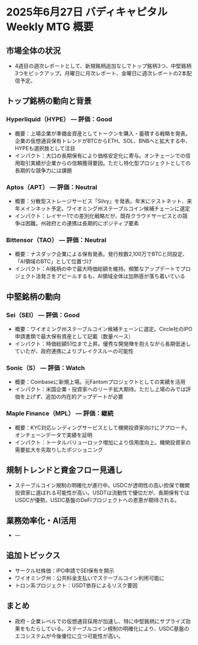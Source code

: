 # 2025年6月27日 バディキャピタル Weekly MTG 概要

## 市場全体の状況
- 4週目の週次レポートとして、新規銘柄追加なしでトップ銘柄3つ、中堅銘柄3つをピックアップ。月曜日に月次レポート、金曜日に週次レポートの2本配信予定。

## トップ銘柄の動向と背景
### Hyperliquid（HYPE） — 評価：Good
- 概要：上場企業が準備金資産としてトークンを購入・蓄積する戦略を発表。企業の仮想通貨保有トレンドがBTCからETH、SOL、BNBへと拡大する中、HYPEも選択肢として注目
- インパクト：大口の長期保有により価格安定化に寄与。オンチェーンでの信用取引実績が企業からの信頼獲得要因。ただし特化型プロジェクトとしての長期的な競争力には課題

### Aptos（APT） — 評価：Neutral  
- 概要：分散型ストレージサービス「Silvy」を発表。年末にテストネット、来年メインネット予定。ワイオミング州ステーブルコイン候補チェーンに選定
- インパクト：レイヤー1での差別化戦略だが、既存クラウドサービスとの競争は困難。州政府との連携は長期的にポジティブ要素

### Bittensor（TAO） — 評価：Neutral
- 概要：ナスダック企業による保有発表。発行枚数2,100万でBTCと同設定、「AI領域のBTC」として位置づけ
- インパクト：AI銘柄の中で最大時価総額を維持。頻繁なアップデートでプロジェクト活発さをアピールするも、AI領域全体は加熱感が落ち着いている

## 中堅銘柄の動向
### Sei（SEI） — 評価：Good
- 概要：ワイオミング州ステーブルコイン候補チェーンに選定。Circle社のIPO申請書類で最大保有資産として記載（数量ベース）
- インパクト：時価総額51位まで上昇。優秀な開発陣を抱えながら長期低迷していたが、政府連携によりブレイクスルーの可能性

### Sonic（S） — 評価：Watch
- 概要：Coinbaseに新規上場。元Fantomプロジェクトとしての実績を活用
- インパクト：米国企業・投資家へのリーチ拡大期待。ただし上場のみでは評価を上げず、追加の内在的アップデートが必要

### Maple Finance（MPL） — 評価：継続
- 概要：KYC対応レンディングサービスとして機関投資家向けにアプローチ。オンチェーンデータで実績を証明
- インパクト：トータルバリューロック増加により信用度向上。機関投資家の需要拡大を先取りしたポジショニング

## 規制トレンドと資金フロー見通し
- ステーブルコイン規制の明確化が進行中。USDCが透明性の高い担保で機関投資家に選ばれる可能性が高い。USDTは流動性で優位だが、長期保有ではUSDCが優勢。USDC基盤のDeFiプロジェクトへの恩恵が期待される。

## 業務効率化・AI活用
- —

## 追加トピックス
- サークル社株価：IPO申請でSEI保有を開示
- ワイオミング州：公共料金支払いでステーブルコイン利用可能に
- トロン系プロジェクト：USDT依存によるリスク要因

## まとめ
- 政府・企業レベルでの仮想通貨採用が加速し、特に中堅銘柄にサプライズ効果をもたらしている。ステーブルコイン規制の明確化により、USDC基盤のエコシステムが今後優位に立つ可能性が高い。 